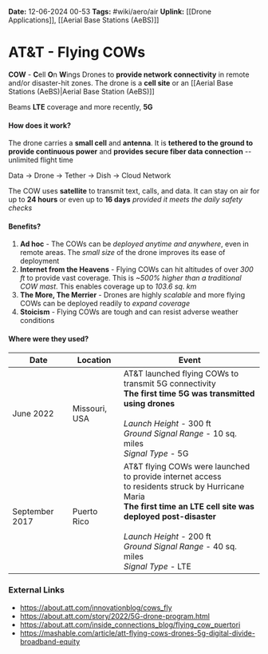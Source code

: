 **Date:** 12-06-2024 00-53
**Tags:** #wiki/aero/air 
**Uplink:** [[Drone Applications]], [[Aerial Base Stations (AeBS)]]

# AT&T - Flying COWs

**COW** - **C**ell **O**n **W**ings
Drones to **provide network connectivity** in remote and/or disaster-hit zones. The drone is a **cell site** or an [[Aerial Base Stations (AeBS)|Aerial Base Station (AeBS)]]

Beams **LTE** coverage and more recently, **5G**

#### How does it work?
The drone carries a **small cell** and **antenna**. It is **tethered to the ground to provide continuous power** and **provides secure fiber data connection** -- unlimited flight time

Data -> Drone -> Tether -> Dish -> Cloud Network

The COW uses **satellite** to transmit text, calls, and data.
It can stay on air for up to **24 hours** or even up to **16 days** *provided it meets the daily safety checks*
#### Benefits?
1. **Ad hoc** - The COWs can be *deployed anytime and anywhere*, even in remote areas. The *small size* of the drone improves its ease of deployment
2. **Internet from the Heavens** - Flying COWs can hit altitudes of over *300 ft* to provide vast coverage. This is *~500% higher than a traditional COW mast*. This enables coverage up to *103.6 sq. km*
3. **The More, The Merrier** - Drones are highly *scalable* and more flying COWs can be deployed readily to *expand coverage*
4. **Stoicism** - Flying COWs are tough and can resist adverse weather conditions

#### Where were they used?
| Date           | Location      | Event                                                                                                                                                                                                                                                                 |
| -------------- | ------------- | --------------------------------------------------------------------------------------------------------------------------------------------------------------------------------------------------------------------------------------------------------------------- |
| June 2022      | Missouri, USA | AT&T launched flying COWs to transmit 5G connectivity<br>**The first time 5G was transmitted using drones**<br><br>*Launch Height* - 300 ft<br>*Ground Signal Range* - 10 sq. miles<br>*Signal Type* - 5G                                                             |
| September 2017 | Puerto Rico   | AT&T flying COWs were launched to provide internet access <br>to residents struck by Hurricane Maria<br>**The first time an LTE cell site was deployed post-disaster**<br><br>*Launch Height* - 200 ft<br>*Ground Signal Range* - 40 sq. miles<br>*Signal Type* - LTE |
 
### External Links
- https://about.att.com/innovationblog/cows_fly
- https://about.att.com/story/2022/5G-drone-program.html
- https://about.att.com/inside_connections_blog/flying_cow_puertori
- https://mashable.com/article/att-flying-cows-drones-5g-digital-divide-broadband-equity